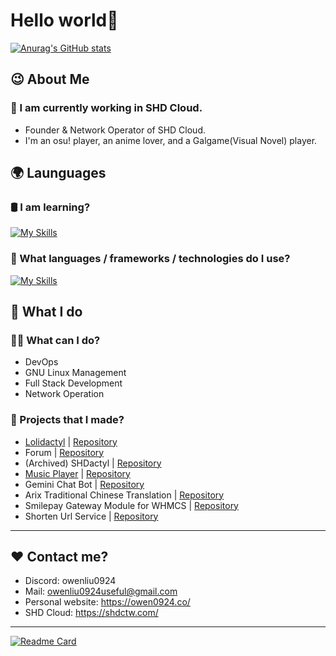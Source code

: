 # Hello world👋

[![Anurag's GitHub stats](https://github-readme-stats.vercel.app/api?username=owenliu0924&show_icons=true&theme=tokyonight)
](https://github.com/owenliu0924)

## 😉 About Me

### 💾 I am currently working in SHD Cloud.
- Founder & Network Operator of SHD Cloud.
- I'm an osu! player, an anime lover, and a Galgame(Visual Novel) player.

## 🌍 Launguages

### 🛢️ I am learning?
[![My Skills](https://skillicons.dev/icons?i=rust,java)](https://owen0924.co)
  
### 🔮 What languages / frameworks / technologies do I use?
[![My Skills](https://skillicons.dev/icons?i=nextjs,react,ts,php,laravel,js,cs,mysql,postgres,prisma,bash,html,css,nodejs,docker)](https://owen0924.co)

## 🤗 What I do

### 🙋‍♂️ What can I do?
- DevOps
- GNU Linux Management
- Full Stack Development
- Network Operation

### 💎 Projects that I made?
- [Lolidactyl](https://shdtw.cloud) | [Repository](https://github.com/SHD-Development/lolidactyl)
- Forum | [Repository](https://github.com/SHD-Development/forum)
- (Archived) SHDactyl | [Repository](https://github.com/SHD-Development/SHDactyl)
- [Music Player](https://mp.owen0924.co) | [Repository](https://github.com/SHD-Development/music-player)
- Gemini Chat Bot | [Repository](https://github.com/SHD-Development/Gemini-Chat-Bot)
- Arix Traditional Chinese Translation | [Repository](https://github.com/SHD-Development/Arix-Traditional-Chinese)
- Smilepay Gateway Module for WHMCS | [Repository](https://github.com/owenliu0924/WHMCS-Smilepay-Gateway-Module)
- Shorten Url Service | [Repository](https://github.com/SHD-Development/Shorten-Url-Service)



---

## ❤️ Contact me?
- Discord: owenliu0924
- Mail: owenliu0924useful@gmail.com
- Personal website: https://owen0924.co/
- SHD Cloud: https://shdctw.com/

---

[![Readme Card](https://github-readme-stats.vercel.app/api/pin/?username=SHD-Development&repo=lolidactyl&show_owner=true&theme=catppuccin_mocha)](https://github.com/SHD-Development/lolidactyl)
